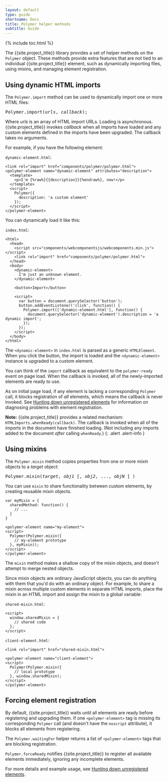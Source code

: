 ```yaml
---
layout: default
type: guide
shortname: Docs
title: Polymer helper methods
subtitle: Guide
---
```


{% include toc.html %}

The {{site.project_title}} library provides a set of helper methods on the `Polymer` object.
These methods provide extra features that are not tied to an individual {{site.project_title}}
element, such as dynamically importing files, using mixins, and managing element registration.

## Using dynamic HTML imports

The `Polymer.import` method can be used to dynamically import one or more HTML files:

<pre>
Polymer.import(<var>urls</var>, <var>callback</var>);
</pre>

Where <var>urls</var> is an array of HTML import URLs. Loading is asynchronous.
{{site.project_title}} invokes <var>callback</var> when all imports have loaded and any
custom elements defined in the imports have been upgraded. The callback takes no arguments.

For example, if you have the following element:

`dynamic-element.html`:

    <link rel="import" href="components/polymer/polymer.html">
    <polymer-element name="dynamic-element" attributes="description">
      <template>
        <p>I'm {%raw%}{{description}}{%endraw%}, now!</p>
      </template>
      <script>
        Polymer({
          description: 'a custom element'
        });
      </script>
    </polymer-element>

You can dynamically load it like this:

`index.html`:

    <html>
      <head>
        <script src="components/webcomponentsjs/webcomponents.min.js"></script>
        <link rel="import" href="components/polymer/polymer.html">
      </head>
      <body>
        <dynamic-element>
          I'm just an unknown element.
        </dynamic-element>

        <button>Import</button>

        <script>
          var button = document.querySelector('button');
          button.addEventListener('click', function() {
            Polymer.import(['dynamic-element.html'], function() {
              document.querySelector('dynamic-element').description = 'a dynamic import';
            });
          });
        </script>
      </body>
    </html>

The `<dynamic-element>` in `index.html` is parsed as a generic `HTMLElement`.
When you click the button, the import is loaded and the `<dynamic-element>`
instance is upgraded to a custom element.

You can think of the `import` callback as equivalent to the `polymer-ready` event on page load.
When the callback is invoked, all of the newly-imported elements are ready to use.

As on initial page load, if any element is lacking a corresponding `Polymer` call, it
blocks registration of _all_ elements, which means the callback is never invoked. See
[Hunting down unregistered elements](debugging.html#unregistered) for information
on diagnosing problems with element registration.

**Note:** {{site.project_title}} provides a related mechanism: `HTMLImports.whenReady(callback)`.
The callback is invoked when all of the imports in the document have finished loading.
(Not including any imports added to the document _after_ calling `whenReady`.)
{: .alert .alert-info }

## Using mixins

The `Polymer.mixin` method copies properties from one or more _mixin_ objects to a _target_ object:

<pre>
Polymer.mixin(<var>target</var>, <var>obj1</var> [, <var>obj2</var>, ..., <var>objN</var> ] )
</pre>

You can use `mixin` to share functionality between custom elements, by creating reusable _mixin_ objects.

    var myMixin = {
      sharedMethod: function() {
        // ...
      }
    }

    <polymer-element name="my-element">
    <script>
      Polymer(Polymer.mixin({
        // my-element prototype
      }, myMixin));
    </script>
    </polymer-element>

The `mixin` method makes a shallow copy of the mixin objects, and doesn't attempt to merge nested objects.

Since mixin objects are ordinary JavaScript objects, you can do anything with them that you'd do with an
ordinary object. For example, to share a mixin across multiple custom elements in separate HTML imports,
place the mixin in an HTML import and assign the mixin to a global variable:

`shared-mixin.html`:

    <script>
      window.sharedMixin = {
        // shared code
      };
    </script>

`client-element.html`:

    <link rel="import" href="shared-mixin.html">

    <polymer-element name="client-element">
    <script>
      Polymer(Polymer.mixin({
        // local prototype
      }, window.sharedMixin);
    </script>
    </polymer-element>

## Forcing element registration

By default, {{site.project_title}} waits until all elements are ready before registering and upgrading them.
If one `<polymer-element>` tag is missing its corresponding `Polymer` call (and doesn't have the `noscript` attribute),
it blocks all elements from registering.

The `Polymer.waitingFor` helper returns a list of `<polymer-element>` tags that are blocking registration.

`Polymer.forceReady` notifies {{site.project_title}} to register all available elements immediately, ignoring any
incomplete elements.

For more details and example usage, see [Hunting down unregistered elements](debugging.html#unregistered).
